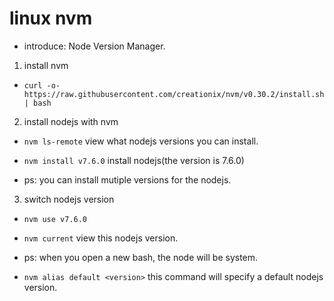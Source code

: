 # linux nvm

- introduce: Node Version Manager.

1. install nvm

- `curl -o- https://raw.githubusercontent.com/creationix/nvm/v0.30.2/install.sh | bash`

2. install nodejs with nvm

- `nvm ls-remote` view what nodejs versions you can install.

- `nvm install v7.6.0` install nodejs(the version is 7.6.0)

- ps: you can install mutiple versions for the nodejs.

3. switch nodejs version

- `nvm use v7.6.0`

- `nvm current` view this nodejs version.

- ps: when you open a new bash, the node will be system.

- `nvm alias default <version>` this command will specify a default nodejs version.
